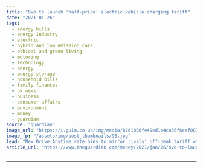 ```yaml
---
title: "Ovo to launch 'half-price' electric vehicle charging tariff"
date: "2021-01-26"
tags: 
  - energy bills
  - energy industry
  - electric
  - hybrid and low emission cars
  - ethical and green living
  - motoring
  - technology
  - energy
  - energy storage
  - household bills
  - family finances
  - uk news
  - business
  - consumer affairs
  - environment
  - money
  - guardian
source: "guardian"
image_url: "https://i.guim.co.uk/img/media/b2d100df449ed1e4ca56f6eaf087d5eb473e9446/0_74_3500_2102/master/3500.jpg?width=460&quality=85&auto=format&fit=max&s=6624d5c181081bf24c2fa05de31643d4"
image_fp: "/assets/img/post_thumbnails/96.jpg"
lead: "New Drive Anytime rate bids to mirror rivals’ off-peak tariff with savings of 60% a year, supplier claimsOvo Energy plans to launch an electric vehicle charging tariff, at half the usual price, to compete with typical off-peak rates even when electri..."
article_url: "https://www.theguardian.com/money/2021/jan/26/ovo-to-launch-half-price-electric-vehicle-charging-tariff"
---
```


---
